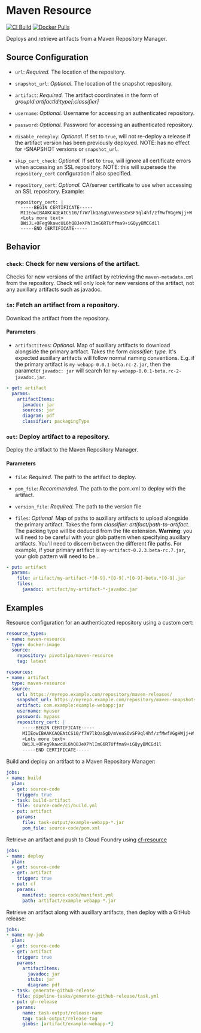 # Maven Resource

[![CI Build](https://wings.pivotal.io/api/v1/teams/sme-pcf-concourse/pipelines/maven-resource/jobs/build/badge)](https://wings.pivotal.io/teams/sme-pcf-concourse/pipelines/maven-resource)
[![Docker Pulls](https://img.shields.io/docker/pulls/pivotalpa/maven-resource.svg)](https://hub.docker.com/r/pivotalpa/maven-resource/)

Deploys and retrieve artifacts from a Maven Repository Manager.



## Source Configuration

* `url`: *Required.* The location of the repository.

* `snapshot_url`: *Optional.* The location of the snapshot repository.

* `artifact`: *Required.* The artifact coordinates in the form of _groupId:artifactId:type[:classifier]_

* `username`: *Optional.* Username for accessing an authenticated repository.

* `password`: *Optional.* Password for accessing an authenticated repository.

* `disable_redeploy`: *Optional.* If set to `true`, will not re-deploy a release if the artifact version has been previously deployed. NOTE: has no effect for -SNAPSHOT versions or `snapshot_url`.

* `skip_cert_check`: *Optional.* If set to `true`, will ignore all certificate errors when accessing an SSL repository. NOTE: this will supersede the `repository_cert` configuration if also specified.

* `repository_cert`: *Optional.* CA/server certificate to use when accessing an SSL repository.
    Example:
    ```
    repository_cert: |
      -----BEGIN CERTIFICATE-----
      MIIEowIBAAKCAQEAtCS10/f7W7lkQaSgD/mVeaSOvSF9ql4hf/zfMwfVGgHWjj+W
      <Lots more text>
      DWiJL+OFeg9kawcUL6hQ8JeXPhlImG6RTUffma9+iGQyyBMCGd1l
      -----END CERTIFICATE-----
    ```


## Behavior

### `check`: Check for new versions of the artifact.

Checks for new versions of the artifact by retrieving the `maven-metadata.xml` from
the repository. Check will only look for new versions of the artifact, not any auxillary artifacts such as javadoc.


### `in`: Fetch an artifact from a repository.

Download the artifact from the repository.

#### Parameters

* `artifactItems`: *Optional.* Map of auxillary artifacts to download alongside the primary artifact. Takes the form _classifier: type_. It's expected auxillary artifacts will follow normal naming conventions. E.g. if the primary artifact is `my-webapp-0.0.1-beta.rc-2.jar`, then the parameter `javadoc: jar` will search for `my-webapp-0.0.1-beta.rc-2-javadoc.jar`.

``` yaml
- get: artifact
  params:
    artifactItems:
      javadoc: jar
      sources: jar
      diagram: pdf
      classifier: packagingType
```


### `out`: Deploy artifact to a repository.

Deploy the artifact to the Maven Repository Manager.

#### Parameters

* `file`: *Required.* The path to the artifact to deploy.

* `pom_file`: *Recommended.* The path to the pom.xml to deploy with the artifact.

* `version_file`: *Required.* The path to the version file

* `files`: *Optional.* Map of paths to auxillary artifacts to upload alongside the primary artifact. Takes the form _classifier: artifact/path-to-artifact_. The packing type will be deduced from the file extension. **Warning**: you will need to be careful with your glob pattern when specifying auxillary artifacts. You'll need to discern between the different file paths. For example, if your primary artifact is `my-artifact-0.2.3.beta-rc.7.jar`, your glob pattern will need to be...

```yaml
- put: artifact
  params:
    file: artifact/my-artifact-*[0-9].*[0-9].*[0-9]-beta.*[0-9].jar
    files:
      javadoc: artifact/my-artifact-*-javadoc.jar
```

## Examples

Resource configuration for an authenticated repository using a custom cert:

``` yaml
resource_types:
- name: maven-resource
  type: docker-image
  source:
    repository: pivotalpa/maven-resource
    tag: latest

resources:
- name: artifact
  type: maven-resource
  source:
    url: https://myrepo.example.com/repository/maven-releases/
    snapshot_url: https://myrepo.example.com/repository/maven-snapshots/
    artifact: com.example:example-webapp:jar
    username: myuser
    password: mypass
    repository_cert: |
      -----BEGIN CERTIFICATE-----
      MIIEowIBAAKCAQEAtCS10/f7W7lkQaSgD/mVeaSOvSF9ql4hf/zfMwfVGgHWjj+W
      <Lots more text>
      DWiJL+OFeg9kawcUL6hQ8JeXPhlImG6RTUffma9+iGQyyBMCGd1l
      -----END CERTIFICATE-----
```

Build and deploy an artifact to a Maven Repository Manager:

``` yaml
jobs:
- name: build
  plan:
  - get: source-code
    trigger: true
  - task: build-artifact
    file: source-code/ci/build.yml
  - put: artifact
    params:
      file: task-output/example-webapp-*.jar
      pom_file: source-code/pom.xml
```

Retrieve an artifact and push to Cloud Foundry using [cf-resource](https://github.com/concourse/cf-resource)

``` yaml
jobs:
- name: deploy
  plan:
  - get: source-code
  - get: artifact
    trigger: true
  - put: cf
    params:
      manifest: source-code/manifest.yml
      path: artifact/example-webapp-*.jar
```

Retrieve an artifact along with auxillary artifacts, then deploy with a GitHub release:

``` yaml
jobs:
- name: my-job
  plan:
  - get: source-code
  - get: artifact
    trigger: true
    params:
      artifactItems:
        javadoc: jar
        stubs: jar
        diagram: pdf
  - task: generate-github-release
    file: pipeline-tasks/generate-github-release/task.yml
  - put: gh-release
    params:
      name: task-output/release-name
      tag: task-output/release-tag
      globs: [artifact/example-webapp-*]
```
